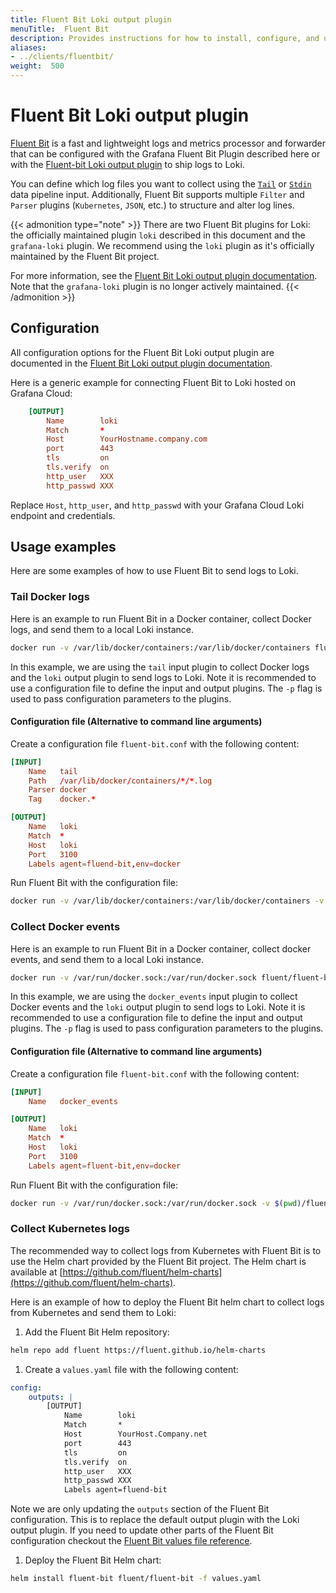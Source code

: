 ```yaml
---
title: Fluent Bit Loki output plugin
menuTitle:  Fluent Bit
description: Provides instructions for how to install, configure, and use the Fluent Bit client to send logs to Loki.
aliases: 
- ../clients/fluentbit/
weight:  500
---
```

# Fluent Bit Loki output plugin

[Fluent Bit](https://fluentbit.io/) is a fast and lightweight logs and metrics processor and forwarder that can be configured with the Grafana Fluent Bit Plugin described here or with the [Fluent-bit Loki output plugin](https://docs.fluentbit.io/manual/pipeline/outputs/loki) to ship logs to Loki. 

You can define which log files you want to collect using the [`Tail`](https://docs.fluentbit.io/manual/pipeline/inputs/tail) or [`Stdin`](https://docs.fluentbit.io/manual/pipeline/inputs/standard-input) data pipeline input. Additionally, Fluent Bit supports multiple `Filter` and `Parser` plugins (`Kubernetes`, `JSON`, etc.) to structure and alter log lines.

{{< admonition type="note" >}}
There are two Fluent Bit plugins for Loki: the officially maintained plugin `loki` described in this document and the `grafana-loki` plugin. We recommend using the `loki` plugin as it's officially maintained by the Fluent Bit project. 

For more information, see the [Fluent Bit Loki output plugin documentation](https://docs.fluentbit.io/manual/pipeline/outputs/loki).  Note that the `grafana-loki` plugin is no longer actively maintained.
{{< /admonition >}}

## Configuration

All configuration options for the Fluent Bit Loki output plugin are documented in the [Fluent Bit Loki output plugin documentation](https://docs.fluentbit.io/manual/pipeline/outputs/loki#configuration-parameters).

Here is a generic example for connecting Fluent Bit to Loki hosted on Grafana Cloud:

```conf
    [OUTPUT]
        Name        loki
        Match       *
        Host        YourHostname.company.com
        port        443
        tls         on
        tls.verify  on
        http_user   XXX
        http_passwd XXX
```

Replace `Host`, `http_user`, and `http_passwd` with your Grafana Cloud Loki endpoint and credentials.


## Usage examples

Here are some examples of how to use Fluent Bit to send logs to Loki.

### Tail Docker logs

Here is an example to run Fluent Bit in a Docker container, collect Docker logs, and send them to a local Loki instance. 

```bash
docker run -v /var/lib/docker/containers:/var/lib/docker/containers fluent/fluent-bit:latest /fluent-bit/bin/fluent-bit -i tail -p Path="/var/lib/docker/containers/*/*.log" -p Parser=docker -p Tag="docker.*"  -o loki -p host=loki -p port=3100 -p labels="agent=fluend-bit,env=docker"
```

In this example, we are using the `tail` input plugin to collect Docker logs and the `loki` output plugin to send logs to Loki. Note it is recommended to use a configuration file to define the input and output plugins. The `-p` flag is used to pass configuration parameters to the plugins.

#### Configuration file (Alternative to command line arguments)

Create a configuration file `fluent-bit.conf` with the following content:

```conf
[INPUT]
    Name   tail
    Path   /var/lib/docker/containers/*/*.log
    Parser docker
    Tag    docker.*

[OUTPUT]
    Name   loki
    Match  *
    Host   loki
    Port   3100
    Labels agent=fluend-bit,env=docker
```

Run Fluent Bit with the configuration file:

```bash
docker run -v /var/lib/docker/containers:/var/lib/docker/containers -v $(pwd)/fluent-bit.conf:/fluent-bit/etc/fluent-bit.conf fluent/fluent-bit:latest /fluent-bit/bin/fluent-bit -c /fluent-bit/etc/fluent-bit.conf
```

### Collect Docker events

Here is an example to run Fluent Bit in a Docker container, collect docker events, and send them to a local Loki instance. 

```bash
docker run -v /var/run/docker.sock:/var/run/docker.sock fluent/fluent-bit:latest /fluent-bit/bin/fluent-bit -i docker_events -o loki -p host=loki -p port=3100 -p labels="agent=fluend-bit,env=docker"
```

In this example, we are using the `docker_events` input plugin to collect Docker events and the `loki` output plugin to send logs to Loki. Note it is recommended to use a configuration file to define the input and output plugins. The `-p` flag is used to pass configuration parameters to the plugins.

#### Configuration file (Alternative to command line arguments)

Create a configuration file `fluent-bit.conf` with the following content:

```conf
[INPUT]
    Name   docker_events

[OUTPUT]
    Name   loki
    Match  *
    Host   loki
    Port   3100
    Labels agent=fluent-bit,env=docker
```

Run Fluent Bit with the configuration file:

```bash
docker run -v /var/run/docker.sock:/var/run/docker.sock -v $(pwd)/fluent-bit.conf:/fluent-bit/etc/fluent-bit.conf fluent/fluent-bit:latest /fluent-bit/bin/fluent-bit -c /fluent-bit/etc/fluent-bit.conf
```

### Collect Kubernetes logs

The recommended way to collect logs from Kubernetes with Fluent Bit is to use the Helm chart provided by the Fluent Bit project. The Helm chart is available at [https://github.com/fluent/helm-charts](https://github.com/fluent/helm-charts).

Here is an example of how to deploy the Fluent Bit helm chart to collect logs from Kubernetes and send them to Loki:

1. Add the Fluent Bit Helm repository:
   
```bash
helm repo add fluent https://fluent.github.io/helm-charts
```
1. Create a `values.yaml` file with the following content:

```yaml
config:
    outputs: |
        [OUTPUT]
            Name        loki
            Match       *
            Host        YourHost.Company.net
            port        443
            tls         on
            tls.verify  on
            http_user   XXX
            http_passwd XXX
            Labels agent=fluend-bit
```

Note we are only updating the `outputs` section of the Fluent Bit configuration. This is to replace the default output plugin with the Loki output plugin. If you need to update other parts of the Fluent Bit configuration checkout the [Fluent Bit values file reference](https://github.com/fluent/helm-charts/blob/main/charts/fluent-bit/values.yaml).

1. Deploy the Fluent Bit Helm chart:

```bash
helm install fluent-bit fluent/fluent-bit -f values.yaml
```
